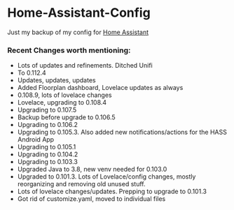 # Home-Assistant-Config

Just my backup of my config for [Home Assistant](https://home-assistant.io/)

### Recent Changes worth mentioning:

* Lots of updates and refinements. Ditched Unifi
* To 0.112.4
* Updates, updates, updates
* Added Floorplan dashboard, Lovelace updates as always
* 0.108.9, lots of lovelace changes
* Lovelace, upgrading to 0.108.4
* Upgrading to 0.107.5
* Backup before upgrade to 0.106.5
* Upgrading to 0.106.2 
* Upgrading to 0.105.3. Also added new notifications/actions for the HASS Android App
* Upgrading to 0.105.1
* Upgrading to 0.104.2
* Upgrading to 0.103.3
* Upgraded Java to 3.8, new venv needed for 0.103.0
* Upgraded to 0.101.3. Lots of Lovelace/config changes, mostly reorganizing and removing old unused stuff.
* Lots of lovelace changes/updates. Prepping to upgrade to 0.101.3
* Got rid of customize.yaml, moved to individual files
